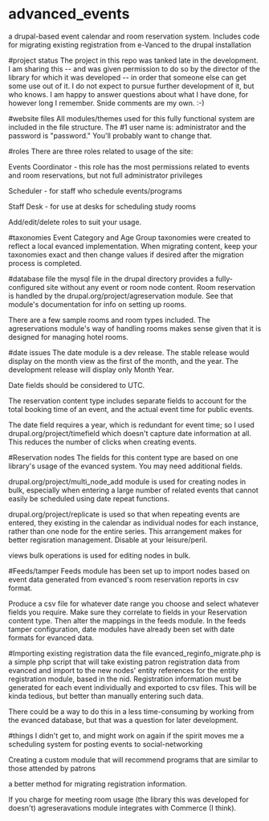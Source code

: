 # advanced_events
a drupal-based event calendar and room reservation system. Includes code for migrating existing registration from e-Vanced to the drupal installation

#project status
The project in this repo was tanked late in the development. I am sharing this -- and was given permission to do so by the director of the library for which it was developed -- in order that someone else can get some use out of it. I do not expect to pursue further development of it, but who knows. I am happy to answer questions about what I have done, for however long I remember.
Snide comments are my own. :-)

#website files
All modules/themes used for this fully functional system are included in the file structure. 
The #1 user name is: administrator and the password is "password." You'll probably want to change that.

#roles
There are three roles related to usage of the site:

Events Coordinator - this role has the most permissions related to events and room reservations, but not full administrator privileges

Scheduler - for staff who schedule events/programs

Staff Desk - for use at desks for scheduling study rooms

Add/edit/delete roles to suit your usage.

#taxonomies
Event Category and Age Group taxonomies were created to reflect a local evanced implementation. When migrating content, keep your taxonomies exact and then change values if desired after the migration process is completed.

#database file
the mysql file in the drupal directory provides a fully-configured site without any event or room node content. Room reservation is handled by the drupal.org/project/agreservation module. See that module's documentation for info on setting up rooms. 

There are a few sample rooms and room types included. The agreservations module's way of handling rooms makes sense given that it is designed for managing hotel rooms. 

#date issues 
The date module is a dev release. The stable release would display on the month view as the first of the month, and the year. The development release will display only Month Year.

Date fields should be considered to UTC.

The reservation content type includes separate fields to account for the total booking time of an event, and the actual event time for public events.

The date field requires a year, which is redundant for event time; so I used drupal.org/project/timefield which doesn't capture date information at all. This reduces the number of clicks when creating events. 

#Reservation nodes
The fields for this content type are based on one library's usage of the evanced system. You may need additional fields. 

drupal.org/project/multi_node_add module is used for creating nodes in bulk, especially when entering a large number of related events that cannot easily be scheduled using date repeat functions.

drupal.org/project/replicate is used so that when repeating events are entered, they existing in the calendar as individual nodes for each instance, rather than one node for the entire series. This arrangement makes for better regisration management. Disable at your leisure/peril.

views bulk operations is used for editing nodes in bulk. 

#Feeds/tamper
Feeds module has been set up to import nodes based on event data generated from evanced's room reservation reports in csv format. 

Produce a csv file for whatever date range you choose and select whatever fields you require. Make sure they correlate to fields in your Reservation content type. Then alter the mappings in the feeds module. 
In the feeds tamper configuration, date modules have already been set with date formats for evanced data.

#Importing existing registration data
the file evanced_reginfo_migrate.php is a simple php script that will take existing patron registration data from evanced and import to the new nodes' entity references for the entity registration module, based in the nid. Registration information must be generated for each event individually and exported to csv files. This will be kinda tedious, but better than manually entering such data. 

There could be a way to do this in a less time-consuming by working from the evanced database, but that was a question for later development.

#things I didn't get to, and might work on again if the spirit moves me
a scheduling system for posting events to social-networking 

Creating a custom module that will recommend programs that are similar to those attended by patrons

a better method for migrating registration information.

If you charge for meeting room usage (the library this was developed for doesn't) agreseravations module integrates with Commerce (I think).
